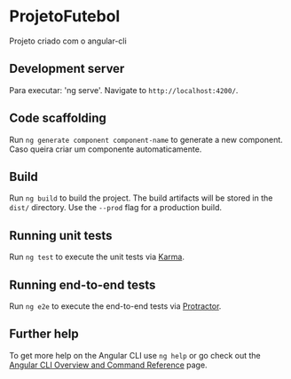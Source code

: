 # ProjetoFutebol
Projeto criado com o angular-cli

## Development server
Para executar: 'ng serve'. Navigate to `http://localhost:4200/`.

## Code scaffolding
Run `ng generate component component-name` to generate a new component. Caso queira criar um componente automaticamente.

## Build
Run `ng build` to build the project. The build artifacts will be stored in the `dist/` directory. Use the `--prod` flag for a production build.

## Running unit tests
Run `ng test` to execute the unit tests via [Karma](https://karma-runner.github.io).

## Running end-to-end tests
Run `ng e2e` to execute the end-to-end tests via [Protractor](http://www.protractortest.org/).

## Further help
To get more help on the Angular CLI use `ng help` or go check out the [Angular CLI Overview and Command Reference](https://angular.io/cli) page.

